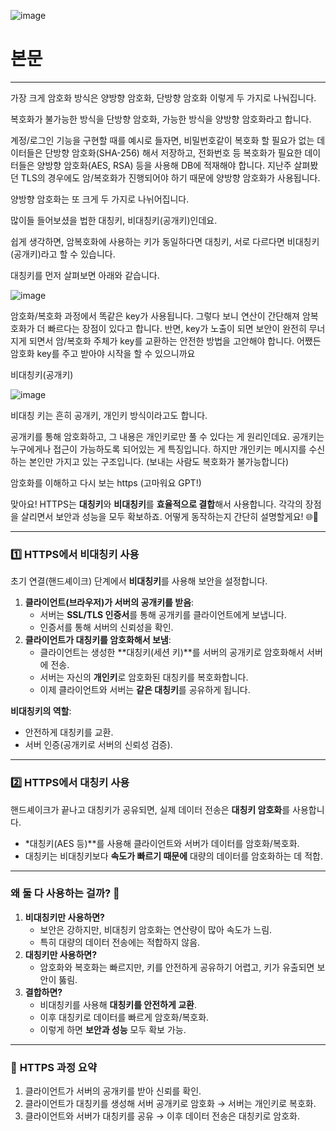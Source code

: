 ![image](https://d1ccleacxg8gcm.cloudfront.net/JeongCheolLee/images/9939e630a1ag8.png)

# 본문

---

가장 크게 암호화 방식은 양방향 암호화, 단방향 암호화 이렇게 두 가지로 나눠집니다.

복호화가 불가능한 방식을 단방향 암호화, 가능한 방식을 양방향 암호화라고 합니다.

계정/로그인 기능을 구현할 때를 예시로 들자면, 비밀번호같이 복호화 할 필요가 없는 데이터들은 단방향 암호화(SHA-256) 해서 저장하고, 전화번호 등 복호화가 필요한 데이터들은 양방향 암호화(AES, RSA) 등을 사용해 DB에 적재해야 합니다. 지난주 살펴봤던 TLS의 경우에도 암/복호화가 진행되어야 하기 때문에 양방향 암호화가 사용됩니다.

양방향 암호화는 또 크게 두 가지로 나뉘어집니다.

많이들 들어보셨을 법한 대칭키, 비대칭키(공개키)인데요.

쉽게 생각하면, 암복호화에 사용하는 키가 동일하다면 대칭키, 서로 다르다면 비대칭키(공개키)라고 할 수 있습니다.

대칭키를 먼저 살펴보면 아래와 같습니다.

![image](https://d1ccleacxg8gcm.cloudfront.net/JeongCheolLee/images/i9b6hd2614fc7.png)

암호화/복호화 과정에서 똑같은 key가 사용됩니다. 그렇다 보니 연산이 간단해져 암복호화가 더 빠르다는 장점이 있다고 합니다. 반면, key가 노출이 되면 보안이 완전히 무너지게 되면서 암/복호화 주체가 key를 교환하는 안전한 방법을 고안해야 합니다. 어쨌든 암호화 key를 주고 받아야 시작을 할 수 있으니까요

비대칭키(공개키)

![image](https://d1ccleacxg8gcm.cloudfront.net/JeongCheolLee/images/fi7jb52bgi0d6.png)


비대칭 키는 흔히 공개키, 개인키 방식이라고도 합니다.

공개키를 통해 암호화하고, 그 내용은 개인키로만 풀 수 있다는 게 원리인데요. 공개키는 누구에게나 접근이 가능하도록 되어있는 게 특징입니다. 하지만 개인키는 메시지를 수신하는 본인만 가지고 있는 구조입니다. (보내는 사람도 복호화가 불가능합니다)

암호화를 이해하고 다시 보는 https (고마워요 GPT!)

맞아요! HTTPS는 **대칭키**와 **비대칭키**를 **효율적으로 결합**해서 사용합니다. 각각의 장점을 살리면서 보안과 성능을 모두 확보하죠. 어떻게 동작하는지 간단히 설명할게요! 🌐🔐

---

### 1️⃣ **HTTPS에서 비대칭키 사용**

초기 연결(핸드셰이크) 단계에서 **비대칭키**를 사용해 보안을 설정합니다.

1. **클라이언트(브라우저)가 서버의 공개키를 받음**:
    - 서버는 **SSL/TLS 인증서**를 통해 공개키를 클라이언트에게 보냅니다.
    - 인증서를 통해 서버의 신뢰성을 확인.
2. **클라이언트가 대칭키를 암호화해서 보냄**:
    - 클라이언트는 생성한 **대칭키(세션 키)**를 서버의 공개키로 암호화해서 서버에 전송.
    - 서버는 자신의 **개인키**로 암호화된 대칭키를 복호화합니다.
    - 이제 클라이언트와 서버는 **같은 대칭키**를 공유하게 됩니다.

**비대칭키의 역할**:

- 안전하게 대칭키를 교환.
- 서버 인증(공개키로 서버의 신뢰성 검증).

---

### 2️⃣ **HTTPS에서 대칭키 사용**

핸드셰이크가 끝나고 대칭키가 공유되면, 실제 데이터 전송은 **대칭키 암호화**를 사용합니다.

- *대칭키(AES 등)**를 사용해 클라이언트와 서버가 데이터를 암호화/복호화.
- 대칭키는 비대칭키보다 **속도가 빠르기 때문에** 대량의 데이터를 암호화하는 데 적합.

---

### 왜 둘 다 사용하는 걸까? 🤔

1. **비대칭키만 사용하면?**
    - 보안은 강하지만, 비대칭키 암호화는 연산량이 많아 속도가 느림.
    - 특히 대량의 데이터 전송에는 적합하지 않음.
2. **대칭키만 사용하면?**
    - 암호화와 복호화는 빠르지만, 키를 안전하게 공유하기 어렵고, 키가 유출되면 보안이 뚫림.
3. **결합하면?**
    - 비대칭키를 사용해 **대칭키를 안전하게 교환**.
    - 이후 대칭키로 데이터를 빠르게 암호화/복호화.
    - 이렇게 하면 **보안과 성능** 모두 확보 가능.

---

### 📜 **HTTPS 과정 요약**

1. 클라이언트가 서버의 공개키를 받아 신뢰를 확인.
2. 클라이언트가 대칭키를 생성해 서버 공개키로 암호화 → 서버는 개인키로 복호화.
3. 클라이언트와 서버가 대칭키를 공유 → 이후 데이터 전송은 대칭키로 암호화.


